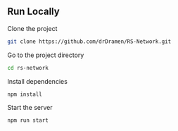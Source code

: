 
## Run Locally

Clone the project

```bash
git clone https://github.com/drDramen/RS-Network.git
```

Go to the project directory

```bash
cd rs-network
```

Install dependencies

```bash
npm install
```

Start the server

```bash
npm run start
```

